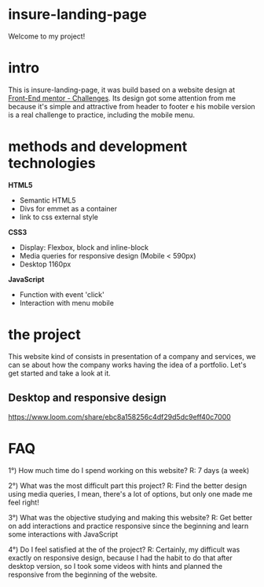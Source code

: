 # insure-landing-page

Welcome to my project!

# intro
This is insure-landing-page, it was build based on a website design at <a href="https://www.frontendmentor.io/challenges">Front-End mentor - Challenges</a>. Its design got some attention from me because it's simple and attractive from header to 
footer e his mobile version is a real challenge to practice, including the mobile menu. 

# methods and development technologies
<strong>HTML5</strong>
<ul>
    <li>Semantic HTML5</li>
    <li>Divs for emmet as a container</li>
    <li>link to css external style</li>
</ul>

<strong>CSS3</strong>
<ul>
    <li>Display: Flexbox, block and inline-block</li>
    <li>Media queries for responsive design (Mobile < 590px)</li>
    <li>Desktop 1160px</li>
</ul>

<strong>JavaScript</strong>
<ul>
    <li>Function with event 'click'</li>
    <li>Interaction with menu mobile</li>
</ul>

# the project
This website kind of consists in presentation of a company and services, we can se about how the company works having the idea of a portfolio. Let's get started and take a look at it.

<h2>Desktop and responsive design</h2>

https://www.loom.com/share/ebc8a158256c4df29d5dc9eff40c7000

# FAQ

<p>
1°) How much time do I spend working on this website?
R: 7 days (a week)
</p>

<p>
2°) What was the most difficult part this project?
R: Find the better design using media queries, I mean, there's a lot of options, but only one made me feel right!
</p>

<p>
3°) What was the objective studying and making this website?
R: Get better on add interactions and practice responsive since the beginning and learn some interactions with JavaScript
</p>

<p>
4°) Do I feel satisfied at the of the project?
R: Certainly, my difficult was exactly on responsive design, because I had the habit to do that after desktop version, so I took some videos with hints and planned the responsive from the beginning of the website. 
